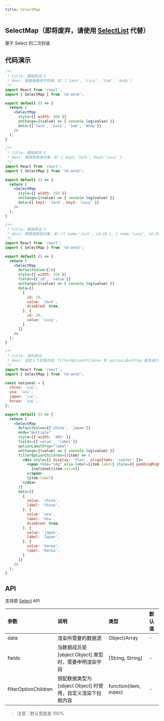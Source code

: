 ```yaml
---
title: SelectMap
---
```


## SelectMap（即将废弃，请使用 [SelectList](/high-coupling/select-list) 代替）

基于 Select 的二次封装

## 代码演示

```jsx
/**
 * title: 基础用法-1
 * desc: 数据是数组字符串，如：['Jack', 'Lucy', 'Sam', 'Andy']
 */
import React from 'react';
import { SelectMap } from 'td-antd';

export default () => {
  return (
    <SelectMap
      style={{ width: 400 }}
      onChange={(value) => { console.log(value) }}
      data={['Jack', 'Lucy', 'Sam', 'Andy']}
    />
  );
}
```

```jsx
/**
 * title: 基础用法-2
 * desc: 数据是普通对象，如：{ key1:'Jack', key2:'Lucy' }
 */
import React from 'react';
import { SelectMap } from 'td-antd';

export default () => {
  return (
    <SelectMap
      style={{ width: 350 }}
      onChange={(value) => { console.log(value) }}
      data={{ key1: 'Jack', key2: 'Lucy' }}
    />
  );
}
```

```jsx
/**
 * title: 基础用法-3
 * desc: 数据是数组对象，如：[{ name:'Jack', id:18 }, { name:'Lucy', id:20 }]。注意，只有该类型的用法可以设置 [Select.Option](https://ant-design.gitee.io/components/select-cn/#Option-props) 的属性
 */
import React from 'react';
import { SelectMap } from 'td-antd';

export default () => {
  return (
    <SelectMap
      defaultValue={18}
      style={{ width: 350 }}
      fields={['id', 'value']}
      onChange={(value) => { console.log(value) }}
      data={[
        {
          id: 18,
          value: 'Jack',
          disabled: true,
        }, {
          id: 20,
          value: 'Lucy',
        }
      ]}
    />
  );
}
```

```jsx
/**
 * title: 进阶用法
 * desc: 自定义下拉框内容。filterOptionChildren 和 optionLabelProp 属性进行搭配使用。
 */
import React from 'react';
import { SelectMap } from 'td-antd';

const national = {
  china: '🇨🇳',
  usa: '🇺🇸',
  japan: '🇯🇵',
  korea: '🇰🇷',
};

export default () => {
  return (
    <SelectMap
      defaultValue={['china', 'japan']}
      mode="multiple"
      style={{ width: '40%' }}
      fields={['value', 'label']}
      optionLabelProp="label"
      onChange={(value) => { console.log(value) }}
      filterOptionChildren={(item) => (
        <div style={{ display: 'flex', alignItems: 'center' }}>
          <span role="img" aria-label={item.label} style={{ paddingRight: 4 }}>
            {national[item.value]}
          </span>
          {item.label}
        </div>
      )}
      data={[
        {
          value: 'china',
          label: 'China',
        }, {
          value: 'usa',
          label: 'Usa',
          disabled: true,
        }, {
          value: 'japan',
          label: 'Japan',
        }, {
          value: 'korea',
          label: 'Korea',
        }
      ]}
    />
  );
}
```

## API

支持原 [Select](https://ant-design.gitee.io/components/select-cn/) API

|参数|说明|类型|默认值|
|:--|:--|:--|:--|
|data|渲染所需要的数据源|Object/Array|-|
|fields|当数据成员是 [object Object] 类型时，需要申明渲染字段|[String, String]|-|
|filterOptionChildren|搭配数据类型为 [object Object] 时使用，自定义渲染下拉框内容 |function(item, index)|-|

> 注意：默认宽度是 100%
